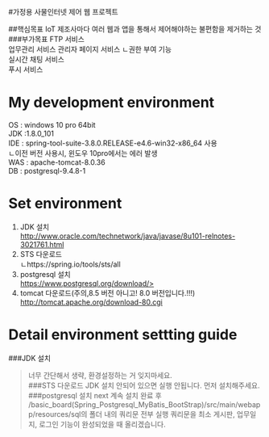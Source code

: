 #가정용 사물인터넷 제어 웹 프로젝트

##핵심목표
IoT 제조사마다 여러 웹과 앱을 통해서 제어해야하는 불편함을 제거하는 것  
###부가목표
FTP 서비스  
업무관리 서비스
관리자 페이지 서비스
ㄴ권한 부여 기능  
실시간 채팅 서비스   
푸시 서비스  

My development environment
=============
OS  : windows 10 pro 64bit  
JDK :1.8.0_101  
IDE : spring-tool-suite-3.8.0.RELEASE-e4.6-win32-x86_64 사용  
ㄴ이전 버전 사용시, 윈도우 10pro에서는 에러 발생  
WAS : apache-tomcat-8.0.36  
DB  : postgresql-9.4.8-1  
  
Set environment
=============
1. JDK 설치  
<http://www.oracle.com/technetwork/java/javase/8u101-relnotes-3021761.html>  
2. STS 다운로드  
ㄴhttps://spring.io/tools/sts/all  
3. postgresql 설치  
https://www.postgresql.org/download/>  
4. tomcat 다운로드(주의,8.5 버전 아니고! 8.0 버전입니다.!!!)  
<http://tomcat.apache.org/download-80.cgi>  
  
Detail environment settting guide
=============  
###JDK 설치
>너무 간단해서 생략, 환경설정하는 거 잊지마세요.  
###STS 다운로드
>JDK 설치 안되어 있으면 실행 안됩니다. 먼저 설치해주세요.
###postgresql 설치
>next 계속 설치 완료 후 /basic_board(Spring_Postgresql_MyBatis_BootStrap)/src/main/webapp/resources/sql의 폴더 내의 쿼리문 전부 실행
>쿼리문을 최소 게시판, 업무일지, 로그인 기능이 완성되었을 때 올리겠습니다.   
